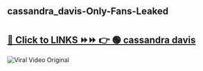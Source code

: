 
 ## cassandra_davis-Only-Fans-Leaked

# <h2><a href="https://clipsfans.com/cassandra_davis&ref=git">🔗 Click to LINKS ⏩⏩ 👉 🟢 cassandra davis </a></h2>

<a href="https://clipsfans.com/cassandra_davis&ref=git" rel="nofollow" data-target="animated-image.originalLink"><img src="https://i.ibb.co.com/xMMVF88/686577567.gif" alt="Viral Video Original" style="max-width: 100%; display: inline-block;" data-target="animated-image.originalImage"></a>
